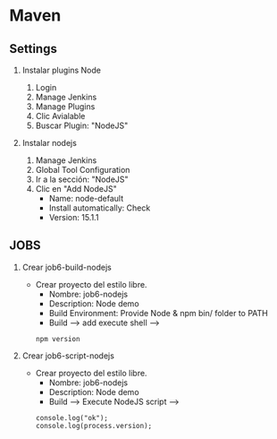 # Maven
## Settings

1. Instalar plugins Node
    1. Login
    1. Manage Jenkins
    1. Manage Plugins
    1. Clic Avialable
    1. Buscar Plugin: "NodeJS"

1. Instalar nodejs
    1. Manage Jenkins
    1. Global Tool Configuration
    1. Ir a la sección: "NodeJS"
    1. Clic en "Add NodeJS"
        * Name: node-default
        * Install automatically: Check
        * Version: 15.1.1

## JOBS
1. Crear job6-build-nodejs
    * Crear proyecto del estilo libre.
        * Nombre: job6-nodejs
        * Description: Node demo
        * Build Environment: Provide Node & npm bin/ folder to PATH
        * Build --> add execute shell --> 
        ```shell         
        npm version
        ```        

1. Crear job6-script-nodejs
    * Crear proyecto del estilo libre.
        * Nombre: job6-nodejs
        * Description: Node demo
        * Build --> Execute NodeJS script --> 
        ```shell         
        console.log("ok");
        console.log(process.version);
        ```  


